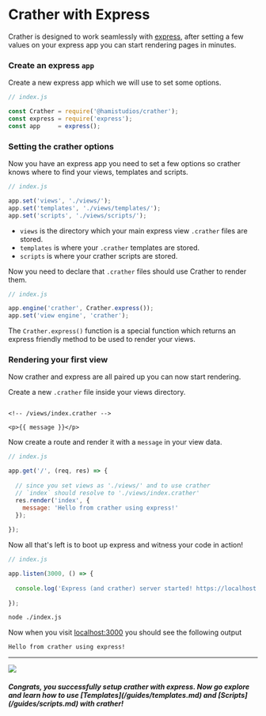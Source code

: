 # Crather with Express

Crather is designed to work seamlessly with [express](https://github.com/expressjs/express), after setting a few values on your express app
you can start rendering pages in minutes.

### Create an express `app`

Create a new express app which we will use to set some options.
```javascript
// index.js

const Crather = require('@hamistudios/crather');
const express = require('express');
const app     = express();
```

### Setting the crather options

Now you have an express app you need to set a few options so crather knows where to find your views, templates and scripts.
```javascript
// index.js

app.set('views', './views/');
app.set('templates', './views/templates/');
app.set('scripts', './views/scripts/');
```

* `views` is the directory which your main express view `.crather` files are stored.
* `templates` is where your `.crather` templates are stored.
* `scripts` is where your crather scripts are stored.

Now you need to declare that `.crather` files should use Crather to render them.
```javascript
// index.js

app.engine('crather', Crather.express());
app.set('view engine', 'crather');
```

The `Crather.express()` function is a special function which returns an express friendly method to be used to render your views.

### Rendering your first view

Now crather and express are all paired up you can now start rendering.

Create a new `.crather` file inside your views directory.
```crather

<!-- /views/index.crather -->

<p>{{ message }}</p>
```

Now create a route and render it with a `message` in your view data.
```javascript
// index.js

app.get('/', (req, res) => {
  
  // since you set views as './views/' and to use crather
  // `index` should resolve to './views/index.crather'
  res.render('index', {
    message: 'Hello from crather using express!'
  });
  
});
```

Now all that's left is to boot up express and witness your code in action!
```javascript
// index.js

app.listen(3000, () => {
  
  console.log('Express (and crather) server started! https://localhost:3000');
  
});
```

```bash
node ./index.js
```

Now when you visit [localhost:3000](http://localhost:3000) you should see the following output
```text
Hello from crather using express!
```

<hr/>

<img style="display: block; margin: 0 auto;" src="https://media.giphy.com/media/glEsn20jvC7iE/giphy.gif" />

<h5>Congrats, you successfully setup crather with express. Now go explore and learn how to use [Templates](/guides/templates.md) and [Scripts](/guides/scripts.md) with crather!</h4>